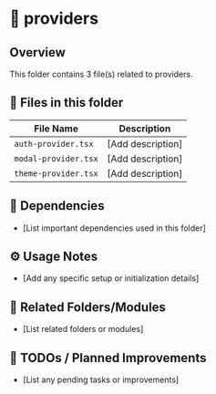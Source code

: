 # 📂 providers

## Overview
This folder contains 3 file(s) related to providers.

## 📄 Files in this folder

| File Name | Description |
|-----------|-------------|
| `auth-provider.tsx` | [Add description] |
| `modal-provider.tsx` | [Add description] |
| `theme-provider.tsx` | [Add description] |

## 🔗 Dependencies
- [List important dependencies used in this folder]

## ⚙️ Usage Notes
- [Add any specific setup or initialization details]

## 🔄 Related Folders/Modules
- [List related folders or modules]

## 🚧 TODOs / Planned Improvements
- [List any pending tasks or improvements]
